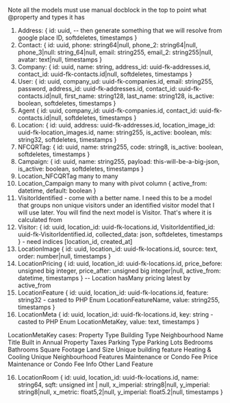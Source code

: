 Note all the models must use manual docblock in the top to point what @property and types it has

1. Address: { id: uuid, -- then generate something that we will resolve from google place ID, softdeletes, timestamps }
2. Contact: { id: uuid, phone: string64|null, phone_2: string64|null, phone_3|null: string_64|null, email: string255, email_2: string255|null, avatar: text|null, timestamps } 
2. Company: { id: uuid, name: string, address_id: uuid-fk-addresses.id, contact_id: uuid-fk-contacts.id|null, softdeletes, timestamps }
3. User: { id: uuid, company_ud: uuid-fk-companies.id, email: string255, password, address_id: uuid-fk-addresses.id, contact_id: uuid-fk-contacts.id|null, first_name: string128, last_name: string128, is_active: boolean, softdeletes, timestamps }
4. Agent { id: uuid, company_id: uuid-fk-companies.id, contact_id: uuid-fk-contacts.id|null, softdeletes, timestamps }
5. Location: { id: uuid, address: uuid-fk-addresses.id, location_image_id: uuid-fk-location_images.id, name: string255, is_active: boolean, mls: string32, softdeletes, timestamps }
5. NFCQRTag: { id: uuid, name: string255, code: string8, is_active: boolean, softdeletes, timestamps }
6. Campaign: { id: uuid, name: string255, payload: this-will-be-a-big-json, is_active: boolean, softdeletes, timestamps }
7. Location_NFCQRTag many to many
8. Location_Campaign many to many with pivot column { active_from: datetime, default: boolean }
9. VisitorIdentified - come with a better name. I need this to be a model that groups non unique visitors under an identified visitor model that I will use later. You will find the next model is Visitor. That's where it is calculated from
10. Visitor: { id: uuid, location_id: uuid-fk-locations.id, VisitorIdentified_id: uuid-fk-VisitorIdentified.id, collected_data: json, softdeletes, timestamps } - need indices [location_id, created_at]
11. LocationImage { id: uuid, location_id: uuid-fk-locations.id, source: text, order: number|null, timestamps }
12. LocationPricing { id: uuid, location_id: uuid-fk-locations.id, price_before: unsigned big integer, price_after: unsigned big integer|null, active_from: datetime, timestamps } -- Location hasMany pricing latest by active_from
13. LocationFeature { id: uuid, location_id: uuid-fk-locations.id, feature: string32 - casted to PHP Enum LocationFeatureName, value: string255, timestamps }
14. LocationMeta { id: uuid, location_id: uuid-fk-locations.id, key: string - casted to PHP Enum LocationMetaKey, value: text, timestamps }

LocationMetaKey cases:
Property Type
Building Type
Neighbourhood Name
Title
Built in
Annual Property Taxes
Parking Type
Parking Lots
Bedrooms
Bathrooms
Square Footage
Land Size
Unique building feature
Heating & Cooling
Unique Neighbourhood Features
Maintenance or Condo Fee Price
Maintenance or Condo Fee Info
Other Land Feature

16. LocationRoom { id: uuid, location_id: uuid-fk-locations.id, name: string64, sqft: unsigned int | null, x_imperial: string8|null, y_imperial: string8|null, x_metric: float5,2|null, y_imperial: float5.2|null, timestamps }
